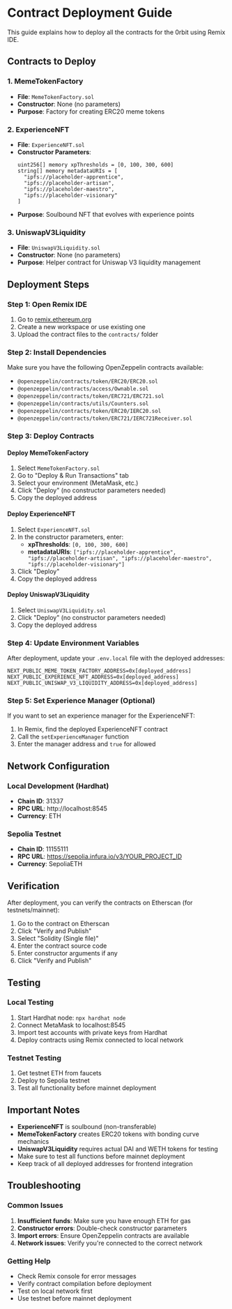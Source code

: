# Contract Deployment Guide

This guide explains how to deploy all the contracts for the 0rbit using Remix IDE.

## Contracts to Deploy

### 1. MemeTokenFactory
- **File**: `MemeTokenFactory.sol`
- **Constructor**: None (no parameters)
- **Purpose**: Factory for creating ERC20 meme tokens

### 2. ExperienceNFT
- **File**: `ExperienceNFT.sol`
- **Constructor Parameters**:
  ```solidity
  uint256[] memory xpThresholds = [0, 100, 300, 600]
  string[] memory metadataURIs = [
    "ipfs://placeholder-apprentice",
    "ipfs://placeholder-artisan", 
    "ipfs://placeholder-maestro",
    "ipfs://placeholder-visionary"
  ]
  ```
- **Purpose**: Soulbound NFT that evolves with experience points

### 3. UniswapV3Liquidity
- **File**: `UniswapV3Liquidity.sol`
- **Constructor**: None (no parameters)
- **Purpose**: Helper contract for Uniswap V3 liquidity management

## Deployment Steps

### Step 1: Open Remix IDE
1. Go to [remix.ethereum.org](https://remix.ethereum.org)
2. Create a new workspace or use existing one
3. Upload the contract files to the `contracts/` folder

### Step 2: Install Dependencies
Make sure you have the following OpenZeppelin contracts available:
- `@openzeppelin/contracts/token/ERC20/ERC20.sol`
- `@openzeppelin/contracts/access/Ownable.sol`
- `@openzeppelin/contracts/token/ERC721/ERC721.sol`
- `@openzeppelin/contracts/utils/Counters.sol`
- `@openzeppelin/contracts/token/ERC20/IERC20.sol`
- `@openzeppelin/contracts/token/ERC721/IERC721Receiver.sol`

### Step 3: Deploy Contracts

#### Deploy MemeTokenFactory
1. Select `MemeTokenFactory.sol`
2. Go to "Deploy & Run Transactions" tab
3. Select your environment (MetaMask, etc.)
4. Click "Deploy" (no constructor parameters needed)
5. Copy the deployed address

#### Deploy ExperienceNFT
1. Select `ExperienceNFT.sol`
2. In the constructor parameters, enter:
   - **xpThresholds**: `[0, 100, 300, 600]`
   - **metadataURIs**: `["ipfs://placeholder-apprentice", "ipfs://placeholder-artisan", "ipfs://placeholder-maestro", "ipfs://placeholder-visionary"]`
3. Click "Deploy"
4. Copy the deployed address

#### Deploy UniswapV3Liquidity
1. Select `UniswapV3Liquidity.sol`
2. Click "Deploy" (no constructor parameters needed)
3. Copy the deployed address

### Step 4: Update Environment Variables
After deployment, update your `.env.local` file with the deployed addresses:

```env
NEXT_PUBLIC_MEME_TOKEN_FACTORY_ADDRESS=0x[deployed_address]
NEXT_PUBLIC_EXPERIENCE_NFT_ADDRESS=0x[deployed_address]
NEXT_PUBLIC_UNISWAP_V3_LIQUIDITY_ADDRESS=0x[deployed_address]
```

### Step 5: Set Experience Manager (Optional)
If you want to set an experience manager for the ExperienceNFT:

1. In Remix, find the deployed ExperienceNFT contract
2. Call the `setExperienceManager` function
3. Enter the manager address and `true` for allowed

## Network Configuration

### Local Development (Hardhat)
- **Chain ID**: 31337
- **RPC URL**: http://localhost:8545
- **Currency**: ETH

### Sepolia Testnet
- **Chain ID**: 11155111
- **RPC URL**: https://sepolia.infura.io/v3/YOUR_PROJECT_ID
- **Currency**: SepoliaETH

## Verification

After deployment, you can verify the contracts on Etherscan (for testnets/mainnet):

1. Go to the contract on Etherscan
2. Click "Verify and Publish"
3. Select "Solidity (Single file)"
4. Enter the contract source code
5. Enter constructor arguments if any
6. Click "Verify and Publish"

## Testing

### Local Testing
1. Start Hardhat node: `npx hardhat node`
2. Connect MetaMask to localhost:8545
3. Import test accounts with private keys from Hardhat
4. Deploy contracts using Remix connected to local network

### Testnet Testing
1. Get testnet ETH from faucets
2. Deploy to Sepolia testnet
3. Test all functionality before mainnet deployment

## Important Notes

- **ExperienceNFT** is soulbound (non-transferable)
- **MemeTokenFactory** creates ERC20 tokens with bonding curve mechanics
- **UniswapV3Liquidity** requires actual DAI and WETH tokens for testing
- Make sure to test all functions before mainnet deployment
- Keep track of all deployed addresses for frontend integration

## Troubleshooting

### Common Issues
1. **Insufficient funds**: Make sure you have enough ETH for gas
2. **Constructor errors**: Double-check constructor parameters
3. **Import errors**: Ensure OpenZeppelin contracts are available
4. **Network issues**: Verify you're connected to the correct network

### Getting Help
- Check Remix console for error messages
- Verify contract compilation before deployment
- Test on local network first
- Use testnet before mainnet deployment

